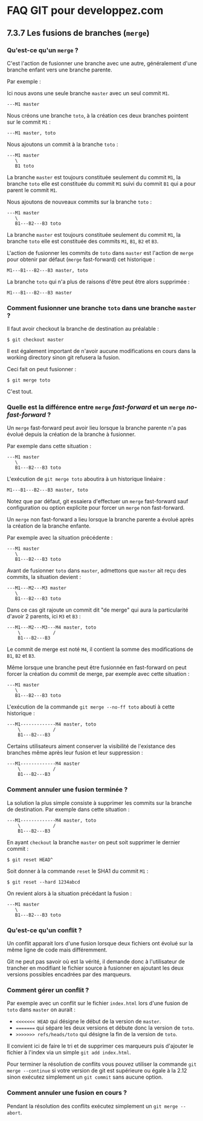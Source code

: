# FAQ GIT pour developpez.com

## 7.3.7 Les fusions de branches (`merge`)

### Qu'est-ce qu'un `merge` ?

C'est l'action de fusionner une branche avec une autre, généralement d'une branche enfant vers une branche parente.

Par exemple :

Ici nous avons une seule branche `master` avec un seul commit `M1`.

```
---M1 master
```

Nous créons une branche `toto`, à la création ces deux branches pointent sur le commit `M1` :

```
---M1 master, toto
```

Nous ajoutons un commit à la branche `toto` :

```
---M1 master
   \            
   B1 toto
```

La branche `master` est toujours constituée seulement du commit `M1`, la branche `toto` elle est constituée du commit `M1` suivi du commit `B1` qui a pour parent le commit `M1`.

Nous ajoutons de nouveaux commits sur la branche `toto` :

```
---M1 master
   \            
   B1---B2---B3 toto
```

La branche `master` est toujours constituée seulement du commit `M1`, la branche `toto` elle est constituée des commits `M1`, `B1`, `B2` et `B3`.

L'action de fusionner les commits de `toto` dans `master` est l'action de `merge` pour obtenir par défaut (`merge` fast-forward) cet historique :

```
M1---B1---B2---B3 master, toto
```

La branche `toto` qui n'a plus de raisons d'être peut être alors supprimée :

```
M1---B1---B2---B3 master
```

### Comment fusionner une branche `toto` dans une branche `master` ?

Il faut avoir checkout la branche de destination au préalable :

```
$ git checkout master
```

Il est également important de n'avoir aucune modifications en cours dans la working directory sinon git refusera la fusion.

Ceci fait on peut fusionner :

```
$ git merge toto
```

C'est tout.

### Quelle est la différence entre `merge` *fast-forward* et un `merge` *no-fast-forward* ?

Un `merge` fast-forward peut avoir lieu lorsque la branche parente n'a pas évolué depuis la création de la branche à fusionner.

Par exemple dans cette situation :

```
---M1 master
   \            
   B1---B2---B3 toto 
```

L'exécution de `git merge toto` aboutira à un historique linéaire :
 
```
M1---B1---B2---B3 master, toto
```

Notez que par défaut, git essaiera d'effectuer un `merge` fast-forward sauf configuration ou option explicite pour forcer un `merge` non fast-forward.

Un `merge` non fast-forward a lieu lorsque la branche parente a évolué après la création de la branche enfante.

Par exemple avec la situation précédente :

```
---M1 master
   \            
   B1---B2---B3 toto  
```

Avant de fusionner `toto` dans `master`, admettons que `master` ait reçu des commits, la situation devient :

```
---M1---M2---M3 master
   \            
   B1---B2---B3 toto  
```

Dans ce cas git rajoute un commit dit "de merge" qui aura la particularité d'avoir 2 parents, ici `M3` et `B3` :

```
---M1---M2---M3---M4 master, toto
    \            /
    B1---B2---B3   
```

Le commit de merge est noté `M4`, il contient la somme des modifications de `B1`, `B2` et `B3`.

Même lorsque une branche peut être fusionnée en fast-forward on peut forcer la création du commit de merge, par exemple avec cette situation :

```
---M1 master
   \            
   B1---B2---B3 toto 
```

L'exécution de la commande `git merge --no-ff toto` abouti à cette historique :

```
---M1-------------M4 master, toto
    \            /
    B1---B2---B3 
```

Certains utilisateurs aiment conserver la visibilité de l'existance des branches même après leur fusion et leur suppression :

```
---M1-------------M4 master
    \            /
    B1---B2---B3 
```

### Comment annuler une fusion terminée ?

La solution la plus simple consiste à supprimer les commits sur la branche de destination. Par exemple dans cette situation :

```
---M1-------------M4 master, toto
    \            /
    B1---B2---B3 
```

En ayant `checkout` la branche `master` on peut soit supprimer le dernier commit :

```
$ git reset HEAD^
```

Soit donner à la commande `reset` le SHA1 du commit `M1` :

```
$ git reset --hard 1234abcd
```

On revient alors à la situation précédant la fusion :

```
---M1 master
   \            
   B1---B2---B3 toto 
```

### Qu'est-ce qu'un conflit ?

Un conflit apparait lors d'une fusion lorsque deux fichiers ont évolué sur la même ligne de code mais différemment.

Git ne peut pas savoir où est la vérité, il demande donc à l'utilisateur de trancher en modifiant le fichier source à fusionner en ajoutant les deux versions possibles encadrées par des marqueurs.   

### Comment gérer un conflit ?

Par exemple avec un conflit sur le fichier `index.html` lors d'une fusion de `toto` dans `master` on aurait :

- `<<<<<<< HEAD` qui désigne le début de la version de `master`.
- `=======` qui sépare les deux versions et débute donc la version de `toto`.
- `>>>>>>> refs/heads/toto` qui désigne la fin de la version de `toto`.

Il convient ici de faire le tri et de supprimer ces marqueurs puis d'ajouter le fichier à l'index via un simple `git add index.html`.

Pour terminer la résolution de conflits vous pouvez utiliser la commande `git merge --continue` si votre version de git est supérieure ou égale à la 2.12 sinon exécutez simplement un `git commit` sans aucune option.

### Comment annuler une fusion en cours ?

Pendant la résolution des conflits exécutez simplement un `git merge --abort`.

